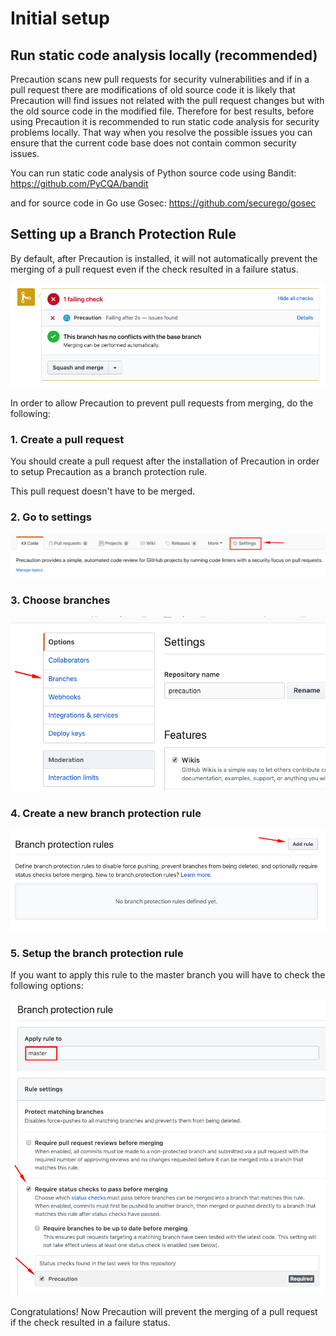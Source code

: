 <!--
    Copyright 2019 VMware, Inc.
    SPDX-License-Identifier: BSD-2-Clause
-->

# Initial setup

## Run static code analysis locally (recommended)

Precaution scans new pull requests for security vulnerabilities and if in a pull request there are modifications of old source code it is likely that Precaution will find issues not related with the pull request changes but with the old source code in the modified file.
Therefore for best results, before using Precaution it is recommended to run static code analysis for security problems locally. That way when you resolve the possible issues you can ensure that the current code base does not contain common security issues.

You can run static code analysis of Python source code using Bandit: https://github.com/PyCQA/bandit 

and for source code in Go use Gosec: https://github.com/securego/gosec 

## Setting up a Branch Protection Rule

By default, after Precaution is installed, it will not automatically prevent the merging of a pull request even if the check resulted in a failure status. 

![check_fails](./images/check_fails.png)


In order to allow Precaution to prevent pull requests from merging, do the following:

### 1. Create a pull request

You should create a pull request after the installation of Precaution in order to setup Precaution as a branch protection rule.

This pull request doesn't have to be merged.

### 2. Go to settings

![settings](./images/settings.png)


### 3. Choose branches

![branches](./images/branches.png)


### 4. Create a new branch protection rule 

![add_rule](./images/add_rule.png)


### 5. Setup the branch protection rule 

If you want to apply this rule to the master branch you will have to check the following options:

![branch_protection_rule.png](./images/branch_protection_rule.png)



Congratulations! Now Precaution will prevent the merging of a pull request if the check resulted in a failure status.
